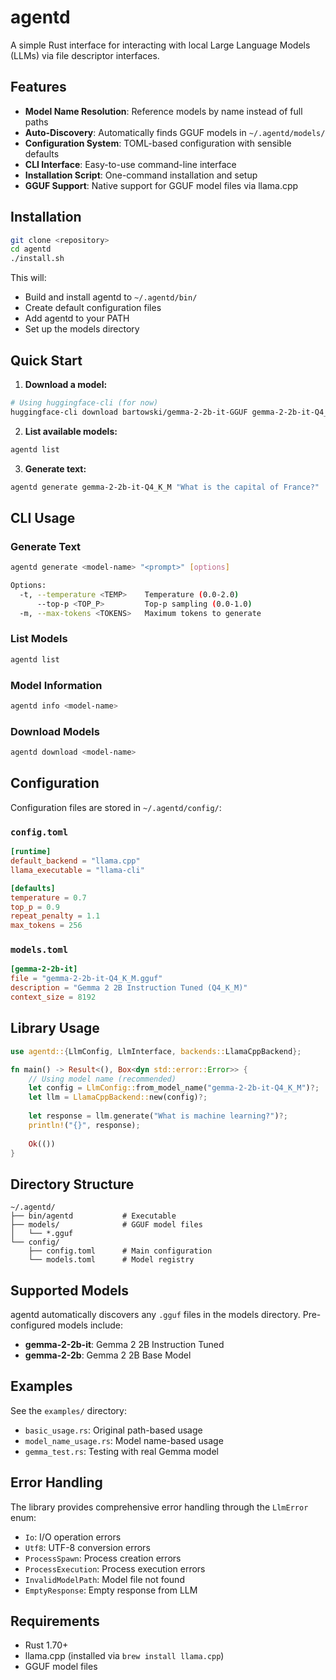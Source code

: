# agentd

A simple Rust interface for interacting with local Large Language Models (LLMs) via file descriptor interfaces.

## Features

- **Model Name Resolution**: Reference models by name instead of full paths
- **Auto-Discovery**: Automatically finds GGUF models in `~/.agentd/models/`
- **Configuration System**: TOML-based configuration with sensible defaults
- **CLI Interface**: Easy-to-use command-line interface
- **Installation Script**: One-command installation and setup
- **GGUF Support**: Native support for GGUF model files via llama.cpp

## Installation

```bash
git clone <repository>
cd agentd
./install.sh
```

This will:
- Build and install agentd to `~/.agentd/bin/`
- Create default configuration files
- Add agentd to your PATH
- Set up the models directory

## Quick Start

1. **Download a model:**
```bash
# Using huggingface-cli (for now)
huggingface-cli download bartowski/gemma-2-2b-it-GGUF gemma-2-2b-it-Q4_K_M.gguf --local-dir ~/.agentd/models/
```

2. **List available models:**
```bash
agentd list
```

3. **Generate text:**
```bash
agentd generate gemma-2-2b-it-Q4_K_M "What is the capital of France?"
```

## CLI Usage

### Generate Text
```bash
agentd generate <model-name> "<prompt>" [options]

Options:
  -t, --temperature <TEMP>    Temperature (0.0-2.0)
      --top-p <TOP_P>         Top-p sampling (0.0-1.0)
  -m, --max-tokens <TOKENS>   Maximum tokens to generate
```

### List Models
```bash
agentd list
```

### Model Information
```bash
agentd info <model-name>
```

### Download Models
```bash
agentd download <model-name>
```

## Configuration

Configuration files are stored in `~/.agentd/config/`:

### `config.toml`
```toml
[runtime]
default_backend = "llama.cpp"
llama_executable = "llama-cli"

[defaults]
temperature = 0.7
top_p = 0.9
repeat_penalty = 1.1
max_tokens = 256
```

### `models.toml`
```toml
[gemma-2-2b-it]
file = "gemma-2-2b-it-Q4_K_M.gguf"
description = "Gemma 2 2B Instruction Tuned (Q4_K_M)"
context_size = 8192
```

## Library Usage

```rust
use agentd::{LlmConfig, LlmInterface, backends::LlamaCppBackend};

fn main() -> Result<(), Box<dyn std::error::Error>> {
    // Using model name (recommended)
    let config = LlmConfig::from_model_name("gemma-2-2b-it-Q4_K_M")?;
    let llm = LlamaCppBackend::new(config)?;
    
    let response = llm.generate("What is machine learning?")?;
    println!("{}", response);
    
    Ok(())
}
```

## Directory Structure

```
~/.agentd/
├── bin/agentd           # Executable
├── models/              # GGUF model files
│   └── *.gguf
└── config/
    ├── config.toml      # Main configuration
    └── models.toml      # Model registry
```

## Supported Models

agentd automatically discovers any `.gguf` files in the models directory. Pre-configured models include:

- **gemma-2-2b-it**: Gemma 2 2B Instruction Tuned
- **gemma-2-2b**: Gemma 2 2B Base Model

## Examples

See the `examples/` directory:
- `basic_usage.rs`: Original path-based usage
- `model_name_usage.rs`: Model name-based usage
- `gemma_test.rs`: Testing with real Gemma model

## Error Handling

The library provides comprehensive error handling through the `LlmError` enum:
- `Io`: I/O operation errors
- `Utf8`: UTF-8 conversion errors
- `ProcessSpawn`: Process creation errors
- `ProcessExecution`: Process execution errors
- `InvalidModelPath`: Model file not found
- `EmptyResponse`: Empty response from LLM

## Requirements

- Rust 1.70+
- llama.cpp (installed via `brew install llama.cpp`)
- GGUF model files